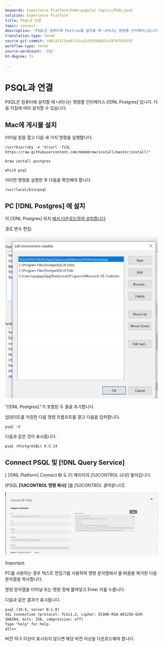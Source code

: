 ```yaml
---
keywords: Experience Platform;home;popular topics;PSQL;psql
solution: Experience Platform
title: PSQL과 연결
topic: connect
description: 'PSQL은 컴퓨터에 Postres를 설치할 때 나타나는 명령줄 인터페이스입니다. 다음 지침에 따라 설치할 수 있습니다. '
translation-type: tm+mt
source-git-commit: c081a7521be9715ca32d35504922a70767924fd7
workflow-type: tm+mt
source-wordcount: '192'
ht-degree: 1%

---
```



# PSQL과 연결

PSQL은 컴퓨터에 설치할 때 나타나는 명령줄 인터페이스 [!DNL Postgres] 입니다. 다음 지침에 따라 설치할 수 있습니다.

## Mac에 게시물 설치

터미널 창을 열고 다음 세 가지 명령을 실행합니다.

```shell
/usr/bin/ruby -e "$(curl -fsSL https://raw.githubusercontent.com/Homebrew/install/master/install)"
```

```shell
brew install postgres
```

```shell
which psql
```

이러한 명령을 실행한 후 다음을 확인해야 합니다.

```shell
/usr/local/bin/psql
```

## PC [!DNL Postgres] 에 설치

이 [!DNL Postgres] 위치 [에서 다운로드하여 설치합니다](https://www.postgresql.org/download/windows/).

경로 변수 편집:

![이미지](../images/clients/psql/path.png)

&quot;[!DNL Postgres].&quot;가 포함된 두 줄을 추가합니다.

업데이트를 저장한 다음 명령 프롬프트를 열고 다음을 입력합니다.

```shell
psql -V
```

다음과 같은 것이 표시됩니다.

```shell
psql (PostgreSQL) 9.5.14
```

## Connect PSQL 및 [!DNL Query Service]

[ [!DNL Platform] Connect BI 도구] 페이지의 *[!UICONTROL UI로]* 돌아갑니다.

[PSQL **[!UICONTROL 명령 복사]** ]를 *[!UICONTROL 클릭합니다]*.

![이미지](../images/clients/psql/connect-bi.png)

>[!IMPORTANT]
>
>PC를 사용하는 경우 텍스트 편집기를 사용하여 명령 문자열에서 줄 바꿈을 제거한 다음 문자열을 복사합니다.

명령 문자열을 터미널 또는 명령 창에 붙여넣고 Enter 키를 누릅니다.

다음과 같은 결과가 표시됩니다.

```shell
psql (10.5, server 0.1.0)
SSL connection (protocol: TLSv1.2, cipher: ECDHE-RSA-AES256-GCM-SHA384, bits: 256, compression: off)
Type "help" for help.
all=>
```

버전 10.5 이상이 표시되지 않으면 해당 버전 이상을 다운로드해야 합니다.